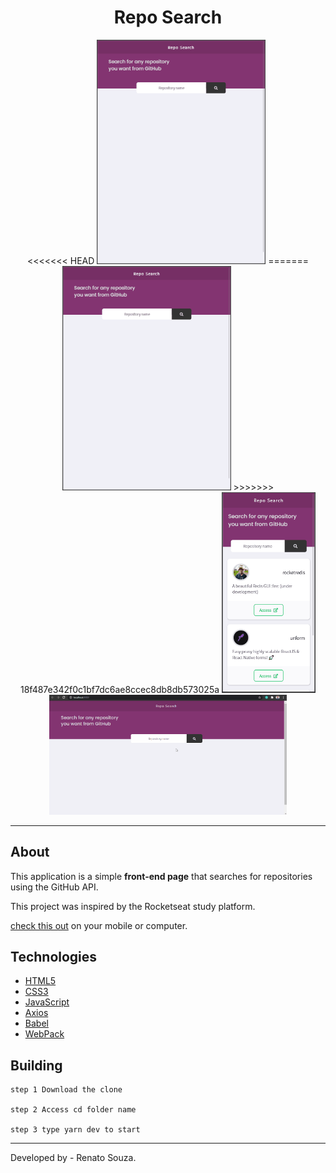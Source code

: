 <h1 align="center">Repo Search</h1>

<div align="center">
<<<<<<< HEAD
    <img src="show/tablet.gif" alt="Tablet" width=270px>
=======
   <img src="show/tablet.gif" alt="Tablet" width=270px>
>>>>>>> 18f487e342f0c1bf7dc6ae8ccec8db8db573025a
    <img src="show/mobile.gif" alt="Mobile" width=150px>
    <img src="show/desktop.gif" alt="Desktop" width="380px">
</div>

---

##  About

This application is a simple **front-end page** that searches for repositories using the GitHub API.

This project was inspired by the Rocketseat study platform.

[check this out]() on your mobile or computer.

## Technologies

- [HTML5](https://developer.mozilla.org/en-US/docs/Web/Guide/HTML/HTML5)
- [CSS3](https://developer.mozilla.org/en-US/docs/Web/CSS)
- [JavaScript](https://developer.mozilla.org/en-US/docs/Web/JavaScript)
- [Axios](https://github.com/axios/axios)
- [Babel](https://babeljs.io/)
- [WebPack](https://webpack.js.org/)

Building
---

````
step 1 Download the clone

step 2 Access cd folder name

step 3 type yarn dev to start

````
---

Developed by - Renato Souza.
